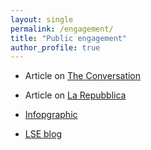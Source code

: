 ```yaml
---
layout: single
permalink: /engagement/
title: "Public engagement"
author_profile: true
---
```


- Article on [The Conversation](https://theconversation.com/what-makes-an-italian-an-olympic-gold-medal-and-a-vandalised-mural-reopen-debate-about-race-and-citizenship-238913)

- Article on [La Repubblica](https://firenze.repubblica.it/dossier/firenze-europa/2022/07/17/news/italians_support_citizenship_for_migrants_children_ius_soli_conditionally-358148456/)

- [Infopgraphic](https://cadmus.eui.eu/bitstream/handle/1814/74760/Globalcit-infosheet%28EN%29.pdf?sequence=1&isAllowed=y)

- [LSE blog](https://blogs.lse.ac.uk/socialpolicy/2020/02/10/british-and-disengaged-national-identification-and-political-engagement-before-and-after-naturalisation/)


